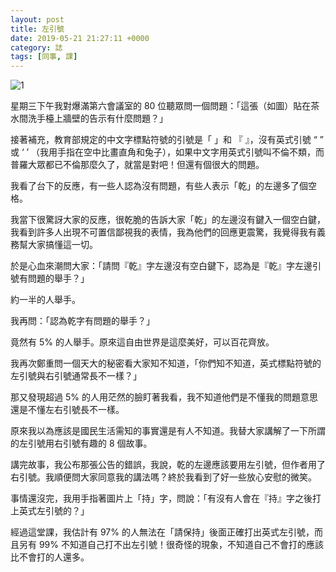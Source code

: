 ```yaml
---
layout: post
title: 左引號
date: 2019-05-21 21:27:11 +0000
category: 誌
tags: [同事, 課]
---
```


![1](/blog/assets/images/2019/quotation.jpg)

星期三下午我對爆滿第六會議室的 80 位聽眾問一個問題：「這張（如圖）貼在茶水間洗手檯上牆壁的告示有什麼問題？」

<!--more-->

接著補充，教育部規定的中文字標點符號的引號是「 」和 『 』，沒有英式引號 “ ” 或 ‘ ’ （我用手指在空中比畫直角和兔子），如果中文字用英式引號叫不倫不類，而普羅大眾都已不倫那麼久了，就當是對吧！但還有個很大的問題。

我看了台下的反應，有一些人認為沒有問題，有些人表示「乾」的左邊多了個空格。

我當下很驚訝大家的反應，很乾脆的告訴大家「乾」的左邊沒有鍵入一個空白鍵，我看到許多人出現不可置信鄙視我的表情，我為他們的回應更震驚，我覺得我有義務幫大家搞懂這一切。

於是心血來潮問大家：「請問『乾』字左邊沒有空白鍵下，認為是『乾』字左邊引號有問題的舉手？」

約一半的人舉手。

我再問：「認為乾字有問題的舉手？」

竟然有 5% 的人舉手。原來這自由世界是這麼美好，可以百花齊放。

我再次鄭重問一個天大的秘密看大家知不知道，「你們知不知道，英式標點符號的左引號與右引號通常長不一樣？」

那又發現超過 5% 的人用茫然的臉盯著我看，我不知道他們是不懂我的問題意思還是不懂左右引號長不一樣。

原來我以為應該是國民生活需知的事實還是有人不知道。我替大家講解了一下所謂的左引號用右引號有趣的 8 個故事。

講完故事，我公布那張公告的錯誤，我說，乾的左邊應該要用左引號，但作者用了右引號。我順便問大家同意我的講法嗎？終於我看到了好一些放心安慰的微笑。

事情還沒完，我用手指著圖片上「持」字，問說：「有沒有人會在『持』字之後打上英式左引號的？」

經過這堂課，我估計有 97% 的人無法在「請保持」後面正確打出英式左引號，而且另有 99% 不知道自己打不出左引號！很奇怪的現象，不知道自己不會打的應該比不會打的人還多。
